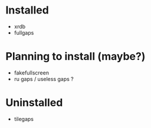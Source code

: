 # Installed
 - xrdb
 - fullgaps
# Planning to install (maybe?)
 - fakefullscreen
 - ru gaps / useless gaps ?
# Uninstalled
 - tilegaps
